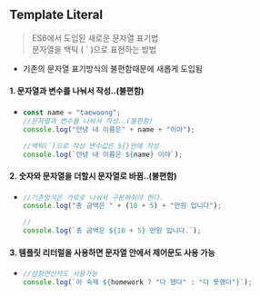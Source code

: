 ## Template Literal

> ES6에서 도입된 새로운 문자열 표기법<br>문자열을 백틱 ( ` )으로 표현하는 방법

- 기존의 문자열 표기방식의 불편함때문에 새롭게 도입됨

#### 1. 문자열과 변수를 나눠서 작성..(불편함)

- ```javascript
  const name = "taewoong";
  //문자열과 변수를 나눠서 작성..(불편함)
  console.log("안녕 내 이름은" + name + "이야");

  //백틱(`)으로 작성 변수값은 ${}안에 작성
  console.log(`안녕 내 이름은 ${name} 이야`);
  ```

#### 2. 숫자와 문자열을 더할시 문자열로 바뀜..(불편함)

- ```javascript
  //기존방식은 가로로 나눠서 구분해줘야 한다.
  console.log("총 금액은 " + (10 + 5) + "만원 입니다");

  //
  console.log(`총 금액은 ${10 + 5} 만원 입니다.`);
  ```

#### 3. 템플릿 리터럴을 사용하면 문자열 안에서 제어문도 사용 가능

- ```javascript
  //삼항연산자도 사용가능
  console.log(`아 숙제 ${homework ? "다 했다" : "다 못했다"}`);
  ```
